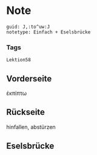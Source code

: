 # Note
```
guid: J,:to^uw:J
notetype: Einfach + Eselsbrücke
```

### Tags
```
Lektion58
```

## Vorderseite
ἐκπίπτω

## Rückseite
hinfallen, abstürzen

## Eselsbrücke

